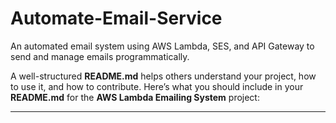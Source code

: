 # Automate-Email-Service
An automated email system using AWS Lambda, SES, and API Gateway to send and manage emails programmatically.

A well-structured **README.md** helps others understand your project, how to use it, and how to contribute. Here’s what you should include in your **README.md** for the **AWS Lambda Emailing System** project:

---

